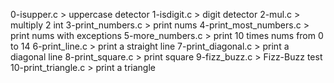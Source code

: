 0-isupper.c > uppercase detector
1-isdigit.c > digit detector
2-mul.c > multiply 2 int
3-print_numbers.c > print nums
4-print_most_numbers.c > print nums with exceptions
5-more_numbers.c > print 10 times nums from 0 to 14
6-print_line.c > print a straight line
7-print_diagonal.c > print a diagonal line
8-print_square.c > print square
9-fizz_buzz.c > Fizz-Buzz test
10-print_triangle.c > print a triangle
